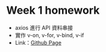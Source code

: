 # Week 1 homework 
 - axios 進行 API 資料串接
 - 實作 v-on, v-for, v-bind, v-if
 - Link：[Github Page](https://changgengwu.github.io/vue-hexshool-summercamp/homework/week1/)  
 

